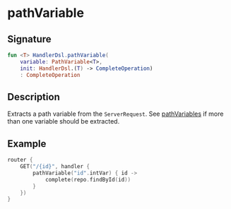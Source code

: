 # pathVariable

## Signature

```kotlin
fun <T> HandlerDsl.pathVariable(
    variable: PathVariable<T>, 
    init: HandlerDsl.(T) -> CompleteOperation)
    : CompleteOperation
```

## Description

Extracts a path variable from the `ServerRequest`. See [pathVariables](pathvariables.md) if more than one variable should be extracted.

## Example

```kotlin
router {
    GET("/{id}", handler {
        pathVariable("id".intVar) { id ->
            complete(repo.findById(id))
        }
    })
}
```


